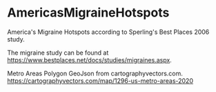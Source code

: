 # AmericasMigraineHotspots
America's Migraine Hotspots according to Sperling's Best Places 2006 study.

The migraine study can be found at https://www.bestplaces.net/docs/studies/migraines.aspx.

Metro Areas Polygon GeoJson from cartographyvectors.com.  https://cartographyvectors.com/map/1296-us-metro-areas-2020

